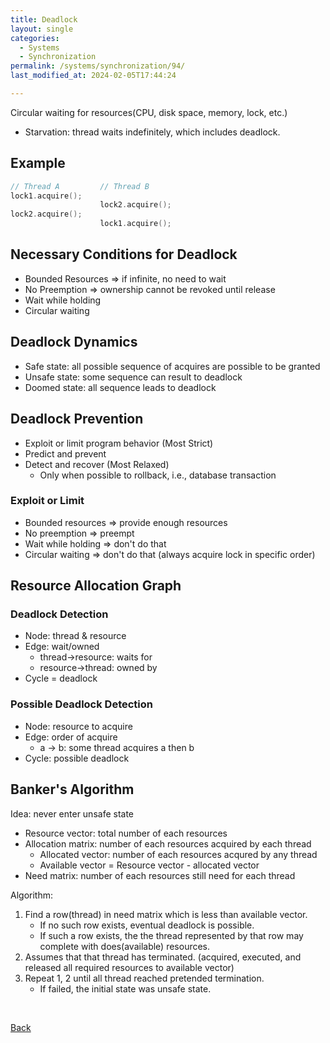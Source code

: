 ```yaml
---
title: Deadlock
layout: single
categories:
  - Systems
  - Synchronization
permalink: /systems/synchronization/94/
last_modified_at: 2024-02-05T17:44:24

---
```


Circular waiting for resources(CPU, disk space, memory, lock, etc.)

* Starvation: thread waits indefinitely, which includes deadlock.

## Example

```c
// Thread A         // Thread B
lock1.acquire();
                    lock2.acquire();
lock2.acquire();
                    lock1.acquire();
```

## Necessary Conditions for Deadlock

* Bounded Resources => if infinite, no need to wait
* No Preemption => ownership cannot be revoked until release
* Wait while holding
* Circular waiting

## Deadlock Dynamics

* Safe state: all possible sequence of acquires are possible to be granted
* Unsafe state: some sequence can result to deadlock
* Doomed state: all sequence leads to deadlock

## Deadlock Prevention

* Exploit or limit program behavior (Most Strict)
* Predict and prevent
* Detect and recover (Most Relaxed)
  * Only when possible to rollback, i.e., database transaction

### Exploit or Limit

* Bounded resources => provide enough resources
* No preemption => preempt
* Wait while holding => don't do that
* Circular waiting => don't do that (always acquire lock in specific order)

## Resource Allocation Graph

### Deadlock Detection

* Node: thread & resource
* Edge: wait/owned
  * thread->resource: waits for
  * resource->thread: owned by
* Cycle = deadlock

### Possible Deadlock Detection

* Node: resource to acquire
* Edge: order of acquire
  * a -> b: some thread acquires a then b
* Cycle: possible deadlock

## Banker's Algorithm

Idea: never enter unsafe state

* Resource vector: total number of each resources
* Allocation matrix: number of each resources acquired by each thread
  * Allocated vector: number of each resources acqured by any thread
  * Available vector = Resource vector - allocated vector
* Need matrix: number of each resources still need for each thread

Algorithm:

1. Find a row(thread) in need matrix which is less than available vector.
    - If no such row exists, eventual deadlock is possible.
    - If such a row exists, the the thread represented by that row may complete with does(available) resources.
2. Assumes that that thread has terminated. (acquired, executed, and released all required resources to available vector)
3. Repeat 1, 2 until all thread reached pretended termination.
    - If failed, the initial state was unsafe state.

<br>

[Back](/systems/synchronization/)